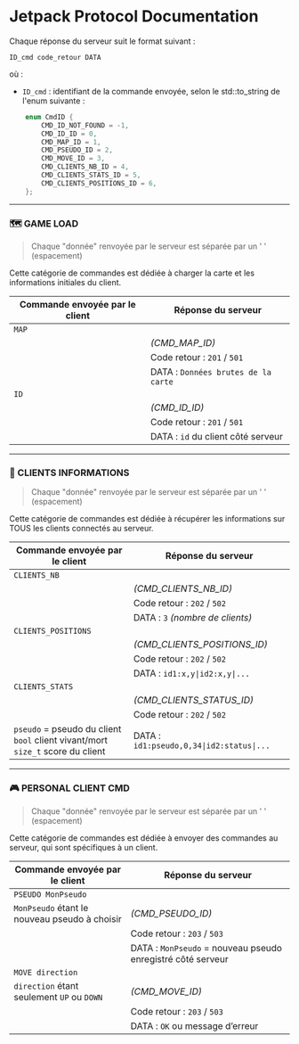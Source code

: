 # Jetpack Protocol Documentation

Chaque réponse du serveur suit le format suivant :
```
ID_cmd code_retour DATA
```
où :
- `ID_cmd` : identifiant de la commande envoyée, selon le std::to_string de l'enum suivante :
```cpp
    enum CmdID {
        CMD_ID_NOT_FOUND = -1,
        CMD_ID_ID = 0,
        CMD_MAP_ID = 1,
        CMD_PSEUDO_ID = 2,
        CMD_MOVE_ID = 3,
        CMD_CLIENTS_NB_ID = 4,
        CMD_CLIENTS_STATS_ID = 5,
        CMD_CLIENTS_POSITIONS_ID = 6,
    };
```

---

### 🗺️ GAME LOAD

> Chaque "donnée"  renvoyée par le serveur est séparée par un ' ' (espacement)

Cette catégorie de commandes est dédiée à charger la carte et les informations initiales du client.

| Commande envoyée par le client | Réponse du serveur                  |
|--------------------------------|-------------------------------------|
| `MAP`                          |                                     |
|                                | *(CMD_MAP_ID)*                      |
|                                | Code retour : `201` / `501`         |
|                                | DATA : `Données brutes de la carte` |
| `ID`                           |                                     |
|                                | *(CMD_ID_ID)*                       |
|                                | Code retour : `201` / `501`         |
|                                | DATA : `id` du client côté serveur  |

---

### 👥 CLIENTS INFORMATIONS

> Chaque "donnée"  renvoyée par le serveur est séparée par un ' ' (espacement)

Cette catégorie de commandes est dédiée à récupérer les informations sur TOUS les clients connectés au serveur.

| Commande envoyée par le client                                                              | Réponse du serveur                        |
|---------------------------------------------------------------------------------------------|-------------------------------------------|
| `CLIENTS_NB`                                                                                |                                           |
|                                                                                             | *(CMD_CLIENTS_NB_ID)*                     |
|                                                                                             | Code retour : `202` / `502`               |
|                                                                                             | DATA : `3` *(nombre de clients)*          |
| `CLIENTS_POSITIONS`                                                                         |                                           |
|                                                                                             | *(CMD_CLIENTS_POSITIONS_ID)*              |
|                                                                                             | Code retour : `202` / `502`               |
|                                                                                             | DATA : `id1:x,y\|id2:x,y\|...`            |
| `CLIENTS_STATS`                                                                             |                                           |
|                                                                                             | *(CMD_CLIENTS_STATUS_ID)*                 |
|                                                                                             | Code retour : `202` / `502`               |
| `pseudo` = pseudo du client <br>`bool` client vivant/mort <br> `size_t` score du client<br> | DATA : `id1:pseudo,0,34\|id2:status\|...` |

---

### 🎮 PERSONAL CLIENT CMD

> Chaque "donnée"  renvoyée par le serveur est séparée par un ' ' (espacement)

Cette catégorie de commandes est dédiée à envoyer des commandes au serveur, qui sont spécifiques à un client.

| Commande envoyée par le client                | Réponse du serveur                                          |
|-----------------------------------------------|-------------------------------------------------------------|
| `PSEUDO MonPseudo`                            |                                                             |
| `MonPseudo` étant le nouveau pseudo à choisir | *(CMD_PSEUDO_ID)*                                           |
|                                               | Code retour : `203` / `503`                                 |
|                                               | DATA : `MonPseudo` = nouveau pseudo enregistré côté serveur |
| `MOVE direction`                              |                                                             |
| `direction` étant seulement `UP` ou `DOWN`    | *(CMD_MOVE_ID)*                                             |
|                                               | Code retour : `203` / `503`                                 |
|                                               | DATA : `OK` ou message d’erreur                             |
